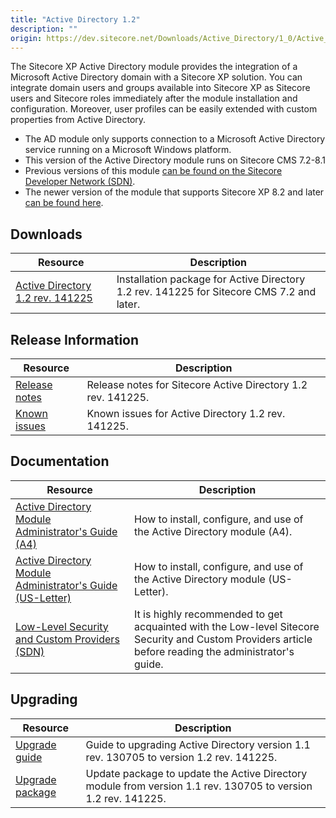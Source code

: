 ```yaml
---
title: "Active Directory 1.2"
description: ""
origin: https://dev.sitecore.net/Downloads/Active_Directory/1_0/Active_Directory_1_2.aspx
---
```


The Sitecore XP Active Directory module provides the integration of a Microsoft Active Directory domain with a Sitecore XP solution. You can integrate domain users and groups available into Sitecore XP as Sitecore users and Sitecore roles immediately after the module installation and configuration. Moreover, user profiles can be easily extended with custom properties from Active Directory.

  <Alert variant='warning' mb={4}>
    <AlertIcon />
    

-   The AD module only supports connection to a Microsoft Active Directory service running on a Microsoft Windows platform.
-   This version of the Active Directory module runs on Sitecore CMS 7.2-8.1
-   Previous versions of this module [can be found on the Sitecore Developer Network (SDN)](http://sdn.sitecore.net/Products/AD).
-   The newer version of the module that supports Sitecore XP 8.2 and later [can be found here](/downloads/Active_Directory).


  </Alert>
  

## Downloads

 | Resource | Description |
 | --- | --- |
 | [Active Directory 1.2 rev. 141225](https://scdp.blob.core.windows.net/downloads/Active%20Directory/1%200/Active%20Directory%201%202/Secure/Sitecore%20Active%20Directory%20component%201.2%20rev.%20141225.zip) | Installation package for Active Directory 1.2 rev. 141225 for Sitecore CMS 7.2 and later. |

## Release Information

 | Resource | Description |
 | --- | --- |
 | [Release notes](/downloads/Active_Directory/1_0/Active_Directory_1_2/Release_Notes) | Release notes for Sitecore Active Directory 1.2 rev. 141225. |
 | [Known issues](/downloads/Active_Directory/1_0/Active_Directory_1_2/Known_Issues) | Known issues for Active Directory 1.2 rev. 141225. |

## Documentation

 | Resource | Description |
 | --- | --- |
 | [Active Directory Module Administrator's Guide (A4)](https://scdp.blob.core.windows.net/downloads/Active%20Directory/1%200/Active%20Directory%201%202/Non-secure/sitecore-active-directory-module-guide-sc72-80-a4.pdf) | How to install, configure, and use of the Active Directory module (A4). |
 | [Active Directory Module Administrator's Guide (US-Letter)](https://scdp.blob.core.windows.net/downloads/Active%20Directory/1%200/Active%20Directory%201%202/Non-secure/sitecore-active-directory-module-guide-sc72-80-usletter.pdf) | How to install, configure, and use of the Active Directory module (US-Letter). |
 | [Low-Level Security and Custom Providers (SDN)](http://sdn.sitecore.net/Articles/Security/Low_level_Sitecore_Security_and_Custom_Providers) | It is highly recommended to get acquainted with the Low-level Sitecore Security and Custom Providers article before reading the administrator's guide. |

## Upgrading

 | Resource | Description |
 | --- | --- |
 | [Upgrade guide](/downloads/Active_Directory/1_0/Active_Directory_1_2/Upgrade_Guide) | Guide to upgrading Active Directory version 1.1 rev. 130705 to version 1.2 rev. 141225. |
 | [Upgrade package](https://scdp.blob.core.windows.net/downloads/Active%20Directory/1%200/Active%20Directory%201%202/Secure/Sitecore%20Active%20Directory%20component%20%201.2%20rev.%20141225%20Upgrade.zip) | Update package to update the Active Directory module from version 1.1 rev. 130705 to version 1.2 rev. 141225. |